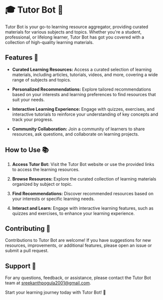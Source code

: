 # 🎓 Tutor Bot 🤖

Tutor Bot is your go-to learning resource aggregator, providing curated materials for various subjects and topics. Whether you're a student, professional, or lifelong learner, Tutor Bot has got you covered with a collection of high-quality learning materials.

## Features 🚀

- **Curated Learning Resources:** Access a curated selection of learning materials, including articles, tutorials, videos, and more, covering a wide range of subjects and topics.
  
- **Personalized Recommendations:** Explore tailored recommendations based on your interests and learning preferences to find resources that suit your needs.
  
- **Interactive Learning Experience:** Engage with quizzes, exercises, and interactive tutorials to reinforce your understanding of key concepts and track your progress.
  
- **Community Collaboration:** Join a community of learners to share resources, ask questions, and collaborate on learning projects.

## How to Use 📚

1. **Access Tutor Bot:** Visit the Tutor Bot website or use the provided links to access the learning resources.
  
2. **Browse Resources:** Explore the curated collection of learning materials organized by subject or topic.
  
3. **Find Recommendations:** Discover recommended resources based on your interests or specific learning needs.
  
4. **Interact and Learn:** Engage with interactive learning features, such as quizzes and exercises, to enhance your learning experience.

## Contributing 🤝

Contributions to Tutor Bot are welcome! If you have suggestions for new resources, improvements, or additional features, please open an issue or submit a pull request.

## Support 📧

For any questions, feedback, or assistance, please contact the Tutor Bot team at [sreekanthpogula2001@gmail.com](mailto:contact@example.com).

Start your learning journey today with Tutor Bot! 🌟
